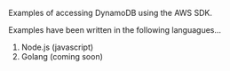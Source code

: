 Examples of accessing DynamoDB using the AWS SDK.

Examples have been written in the following languagues...

1. Node.js (javascript)
2. Golang (coming soon)
